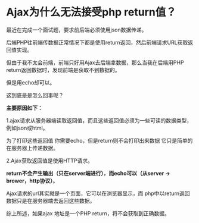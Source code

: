 # Ajax为什么无法接受php return值？

最近在完成一个面试题，要求前后端必须使用json数据传递。

后端PHP往前端传数据正常情况下都是使用return返回，然后前端请求URL获取返回值实现。

但由于我不太会前端，前端只好用Ajax去后端拿数据，那么当我在后端用PHP return返回数据时，发现前端是获取不到数据的。

但是用echo却可以。

这到底是是怎么回事呢？

**主要原因如下：**

1.ajax请求从服务器端读取返回值，而且这些返回值必须为一些可读的数据类型， 例如json或html。

为了打印这些返回值 你需要echo，但是return则不会打印出来数据 它只是简单的在服务器上传递数据。

 2.Ajax获取返回值是使用HTTP请求。

**return不会产生输出（只在server端进行）**，**而echo可以（从server -> brower，http协议）**。

Ajax请求的url其实就是一个页面，它可以在浏览器显示，而 php中以return返回数据只是在服务器端去返回这些数据。

综上所述，如果ajax 地址是一个PHP return，将不会获取到正确数据。 